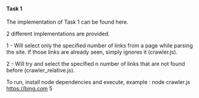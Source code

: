 #### Task 1

The implementation of Task 1 can be found here.

 2 different implementations are provided. 

 1 - Will select only the specified number of links from a page while parsing the site. If those links are already seen, simply ignores it (crawler.js).
 
 2 - Will try and select the specified n number of links that are not found before (crawler_relative.js).

To run, install node dependencies and execute, example : node crawler.js https://bing.com 5

